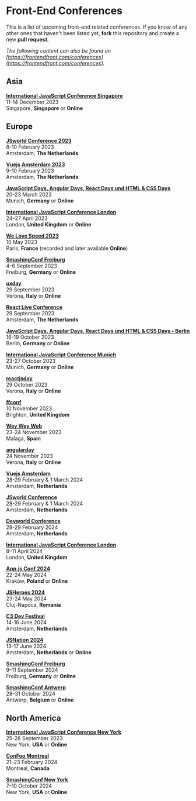 # Front-End Conferences

This is a list of upcoming front-end related conferences. If you know of any other ones that haven't been listed yet, **fork** this repository and create a new **pull request**.

*The following content can also be found on [https://frontendfront.com/conferences](https://frontendfront.com/conferences).*

## Asia

[**International JavaScript Conference Singapore**](https://javascript-conference.com/singapore/)  
11-14 December 2023  
Singapore, **Singapore** or **Online**

## Europe

[**JSworld Conference 2023**](https://jsworldconference.com)  
8-10 February 2023  
Amsterdam, **The Netherlands**

[**Vuejs Amsterdam 2023**](https://vuejs.amsterdam)  
9-10 February 2023  
Amsterdam, **The Netherlands**

[**JavaScript Days, Angular Days, React Days und HTML & CSS Days**](https://javascript-days.de/muenchen/)  
20-23 March 2023  
Munich, **Germany** or **Online**

[**International JavaScript Conference London**](https://javascript-conference.com/london)  
24–27 April 2023  
London, **United Kingdom** or **Online**

[**We Love Speed 2023**](https://www.welovespeed.com/2023/)  
10 May 2023  
Paris, **France** (recorded and later available **Online**)

[**SmashingConf Freiburg**](https://smashingconf.com/freiburg-2023/)  
4–6 September 2023  
Freiburg, **Germany** or **Online**

[**uxday**](https://2023.uxday.it/)  
29 September 2023  
Verona, **Italy** or **Online**

[**React Live Conference**](https://reactlive.nl/)  
29 September 2023  
Amsterdam, **The Netherlands**

[**JavaScript Days, Angular Days, React Days und HTML & CSS Days - Berlin**](https://javascript-days.de/berlin/)  
16-19 October 2023  
Berlin, **Germany** or **Online**

[**International JavaScript Conference Munich**](https://javascript-conference.com/munich/)  
23-27 October 2023  
Munich, **Germany** or **Online**

[**reactjsday**](https://2023.reactjsday.it/)  
29 October 2023  
Verona, **Italy** or **Online**

[**ffconf**](https://2023.ffconf.org/)  
10 November 2023  
Brighton, **United Kingdom**

[**Wey Wey Web**](https://www.weyweyweb.com/)  
23-24 November 2023  
Malaga, **Spain** 

[**angularday**](https://www.angularday.it/)  
24 November 2023  
Verona, **Italy** or **Online**

[**Vuejs Amsterdam**](https://vuejs.amsterdam/)  
28-29 February & 1 March 2024  
Amsterdam, **Netherlands** 

[**JSworld Conference**](https://jsworldconference.com/)  
28-29 February & 1 March 2024  
Amsterdam, **Netherlands** 

[**Devworld Conference**](https://devworldconference.com/)  
28-29 February 2024  
Amsterdam, **Netherlands** 

[**International JavaScript Conference London**](https://javascript-conference.com/london/)  
8–11 April 2024  
London, **United Kingdom**

[**App.js Conf 2024**](https://appjs.co/)  
22-24 May 2024  
Kraków, **Poland** or **Online**

[**JSHeroes 2024**](https://jsheroes.io/)  
23-24 May 2024  
Cluj-Napoca, **Romania**

[**C3 Dev Festival**](https://c3fest.com/)  
14-16 June 2024  
Amsterdam, **Netherlands**

[**JSNation 2024**](https://jsnation.com/)  
13-17 June 2024  
Amsterdam, **Netherlands** or **Online**

[**SmashingConf Freiburg**](https://smashingconf.com/freiburg-2024/)  
9–11 September 2024  
Freiburg, **Germany** or **Online**

[**SmashingConf Antwerp**](https://smashingconf.com/antwerp-2024/)  
28–31 October 2024  
Antwerp, **Belgium** or **Online**

## North America

[**International JavaScript Conference New York**](https://javascript-conference.com/new-york/)  
25-28 September 2023  
New York, **USA** or **Online**

[**ConFoo Montreal**](https://confoo.ca/en/2024)  
21–23 February 2024  
Montreal, **Canada**

[**SmashingConf New York**](https://smashingconf.com/ny-2024/)  
7–10 October 2024  
New York, **USA** or **Online**

